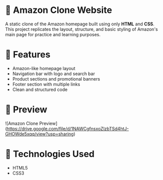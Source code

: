 # 🛒 Amazon Clone Website

A static clone of the Amazon homepage built using only **HTML** and **CSS**. This project replicates the layout, structure, and basic styling of Amazon's main page for practice and learning purposes.

# 🚀 Features

- Amazon-like homepage layout
- Navigation bar with logo and search bar
- Product sections and promotional banners
- Footer section with multiple links
- Clean and structured code

# 📸 Preview
![Amazon Clone Preview] (https://drive.google.com/file/d/1NAWCgfnsxoZlzbTSd4htJ-GHOWde5xqq/view?usp=sharing)

# 📁 Technologies Used

- HTML5
- CSS3
